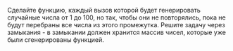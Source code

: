 Сделайте функцию, каждый вызов которой будет генерировать случайные числа от 1 до 100, но так, чтобы они не повторялись,
пока не будут перебраны все числа из этого промежутка.
Решите задачу через замыкания - в замыкании должен хранится массив чисел, которые уже были сгенерированы функцией.

